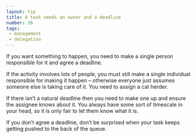 ```yaml
---
layout: tip
title: A task needs an owner and a deadline
number: 36
tags:
 - management
 - delegation
---
```


If you want something to happen, you need to make a single person responsible for it and agree a deadline.

If the activity involves lots of people, you must still make a single individual responsible for making it happen – otherwise everyone just assumes someone else is taking care of it.  You need to assign a cat herder.

If there isn’t a natural deadline then you need to make one up and ensure the assignee knows about it.  You always have some sort of timescale in your head, so it is only fair to let them know what it is.

If you don’t agree a deadline, don’t be surprised when your task keeps getting pushed to the back of the queue.
